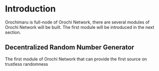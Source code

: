 # Introduction

Orochimaru is full-node of Orochi Network, there are several modules of Orochi Network will be built. The first module will be introduced in the next section.

## Decentralized Random Number Generator

The first module of Orochi Network that can provide the first source on trustless randomness
